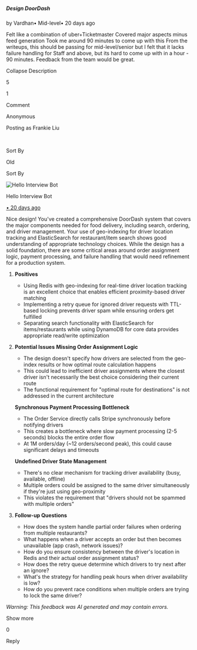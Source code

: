 ##### Design DoorDash

by Vardhan• Mid-level• 20 days ago

Felt like a combination of uber+Ticketmaster Covered major aspects minus feed generation Took me around 90 minutes to come up with this From the writeups, this should be passing for mid-level/senior but I felt that it lacks failure handling for Staff and above, but its hard to come up with in a hour - 90 minutes. Feedback from the team would be great.

Collapse Description

5

1

Comment

Anonymous

Posting as Frankie Liu

​

Sort By

Old

Sort By

![Hello Interview Bot](https://hellointerview-files.s3.us-west-2.amazonaws.com/public-media/hilogo.jpg)

Hello Interview Bot

[• 20 days ago](https://www.hellointerview.com/community/submissions/cmdzwfj8b0b57ad08nwvujqr1#comment-cmdzwfxsu007bad3ayf98uvtp)

Nice design! You've created a comprehensive DoorDash system that covers the major components needed for food delivery, including search, ordering, and driver management. Your use of geo-indexing for driver location tracking and ElasticSearch for restaurant/item search shows good understanding of appropriate technology choices. While the design has a solid foundation, there are some critical areas around order assignment logic, payment processing, and failure handling that would need refinement for a production system.

1.  **Positives**
    
    -   Using Redis with geo-indexing for real-time driver location tracking is an excellent choice that enables efficient proximity-based driver matching
    -   Implementing a retry queue for ignored driver requests with TTL-based locking prevents driver spam while ensuring orders get fulfilled
    -   Separating search functionality with ElasticSearch for items/restaurants while using DynamoDB for core data provides appropriate read/write optimization
2.  **Potential Issues** **Missing Order Assignment Logic**
    
    -   The design doesn't specify how drivers are selected from the geo-index results or how optimal route calculation happens
    -   This could lead to inefficient driver assignments where the closest driver isn't necessarily the best choice considering their current route
    -   The functional requirement for "optimal route for destinations" is not addressed in the current architecture
    
    **Synchronous Payment Processing Bottleneck**
    
    -   The Order Service directly calls Stripe synchronously before notifying drivers
    -   This creates a bottleneck where slow payment processing (2-5 seconds) blocks the entire order flow
    -   At 1M orders/day (~12 orders/second peak), this could cause significant delays and timeouts
    
    **Undefined Driver State Management**
    
    -   There's no clear mechanism for tracking driver availability (busy, available, offline)
    -   Multiple orders could be assigned to the same driver simultaneously if they're just using geo-proximity
    -   This violates the requirement that "drivers should not be spammed with multiple orders"
3.  **Follow-up Questions**
    
    -   How does the system handle partial order failures when ordering from multiple restaurants?
    -   What happens when a driver accepts an order but then becomes unavailable (app crash, network issues)?
    -   How do you ensure consistency between the driver's location in Redis and their actual order assignment status?
    -   How does the retry queue determine which drivers to try next after an ignore?
    -   What's the strategy for handling peak hours when driver availability is low?
    -   How do you prevent race conditions when multiple orders are trying to lock the same driver?

_Warning: This feedback was AI generated and may contain errors._

Show more

0

Reply